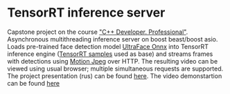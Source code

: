 # TensorRT inference server
Capstone project on the course <a href="https://otus.ru/lessons/cpp-professional/">"C++ Developer. Professional"</a>. <br/>
Asynchronous multithreading inference server on boost beast/boost asio. Loads pre-trained face detection model <a href="https://github.com/onnx/models/tree/master/vision/body_analysis/ultraface">UltraFace Onnx</a> into TensorRT inference engine (<a href="https://github.com/NVIDIA/TensorRT">TensorRT samples</a> used as base) and streams frames with detections using <a href="https://en.m.wikipedia.org/wiki/Motion_JPEG">Motion Jpeg</a> over HTTP. The resulting video can be viewed using usual browser; multiple simultaneous requests are supported. <br>
The project presentation (rus) can be found <a href="[https://docs.google.com/presentation/d/1RKYa--bnTxGL7xGpVLgkUt1JAZztmGTdLoF2ylyT9wU/edit?usp=drivesdk](https://docs.google.com/presentation/d/1u0LD6FZVtNQC-GUrJIgjdNzcPoMt-td6EZ8ZlDEl4kc/edit?usp=drive_link)https://docs.google.com/presentation/d/1u0LD6FZVtNQC-GUrJIgjdNzcPoMt-td6EZ8ZlDEl4kc/edit?usp=drive_link">here</a>. 
The video demonstartion can be found <a href="https://drive.google.com/file/d/19H8ucR6Ffoqcdece44mV789wt9v_VhvL/view?usp=drive_link">here</a>
